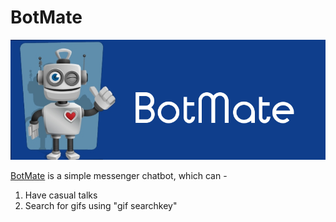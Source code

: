 # BotMate

<a href = "https://m.me/ImBotMate" target="_blank">![Alt text](/cover_photo.jpg?raw=true "Click to go to Messenger")</a>

<a href = "https://m.me/ImBotMate" target="_blank">BotMate</a> is a simple messenger chatbot, which can -
1. Have casual talks
2. Search for gifs using "gif searchkey"
